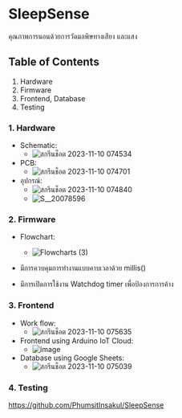 # SleepSense
คุณภาพการนอนด้วยการวัดมลพิษทางเสียง และแสง
 
 ## Table of Contents
  1. Hardware
  2. Firmware
  3. Frontend, Database
  4. Testing

### 1. Hardware
  - Schematic:
    - ![สกรีนช็อต 2023-11-10 074534](https://github.com/PhumsitInsakul/SleepSense/assets/96218618/4f9650d4-ce29-4e75-9ab3-1f3849133c65)
  - PCB:
    - ![สกรีนช็อต 2023-11-10 074701](https://github.com/PhumsitInsakul/SleepSense/assets/96218618/5c3695c2-100a-42cc-b50e-f31456f7cad5)
  - อุปกรณ์:
    - ![สกรีนช็อต 2023-11-10 074840](https://github.com/PhumsitInsakul/SleepSense/assets/96218618/36e5052a-2643-48c6-921a-912c502f803b)
    - ![S__20078596](https://github.com/PhumsitInsakul/SleepSense/assets/96218618/4c62be14-9547-4f50-9765-bc80eb0bb852)





### 2. Firmware
- Flowchart:
  - ![Flowcharts (3)](https://github.com/PhumsitInsakul/SleepSense/assets/96218618/67796555-bfcf-4440-83f6-f3269d9c6d6c)

-  มีการควบคุมการทำงานแบบคาบเวลาด้วย millis()
-  มีการเปิดการใช้งาน Watchdog timer เพื่อป้องการการค้าง

### 3. Frontend
- Work flow:
  -  ![สกรีนช็อต 2023-11-10 075635](https://github.com/PhumsitInsakul/SleepSense/assets/96218618/d4eee81b-6aa2-43c4-be00-16753ebbad52)
- Frontend using Arduino IoT Cloud:
  - ![image](https://github.com/PhumsitInsakul/SleepSense/assets/96218618/6efddce5-3bd2-41c2-a171-5929cc54aebc)
- Database using Google Sheets:
  - ![สกรีนช็อต 2023-11-10 075039](https://github.com/PhumsitInsakul/SleepSense/assets/96218618/a280f4fe-5241-4ce5-b0bc-440c34cea9f2)



### 4. Testing
https://github.com/PhumsitInsakul/SleepSense










